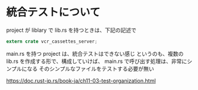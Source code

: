 # 統合テストについて

project が liblary で lib.rs を持つときは、下記の記述で
```rs
extern crate vcr_cassettes_server;
```

main.rs を持つ project は、統合テストはできない感じ
というのも、複数のlib.rs を作成する形で、構成していけば、
main.rs で呼び出す処理は、非常にシンプルになる
そのシンプルなファイルをテストする必要が無い

https://doc.rust-jp.rs/book-ja/ch11-03-test-organization.html
